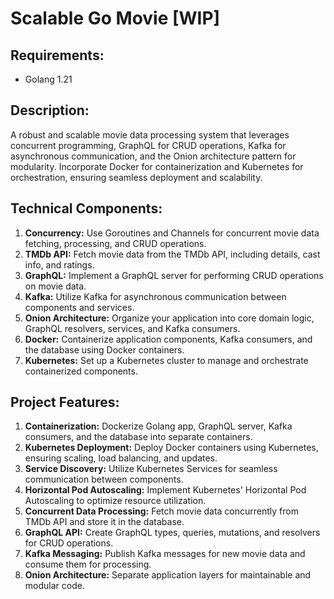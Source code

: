 # Scalable Go Movie [WIP]

## Requirements:

- Golang 1.21

## Description:

A robust and scalable movie data processing system that leverages concurrent programming, GraphQL for CRUD operations, Kafka for asynchronous communication, and the Onion architecture pattern for modularity. Incorporate Docker for containerization and Kubernetes for orchestration, ensuring seamless deployment and scalability.

## Technical Components:

1. **Concurrency:** Use Goroutines and Channels for concurrent movie data fetching, processing, and CRUD operations.
2. **TMDb API:** Fetch movie data from the TMDb API, including details, cast info, and ratings.
3. **GraphQL:** Implement a GraphQL server for performing CRUD operations on movie data.
4. **Kafka:** Utilize Kafka for asynchronous communication between components and services.
5. **Onion Architecture:** Organize your application into core domain logic, GraphQL resolvers, services, and Kafka consumers.
6. **Docker:** Containerize application components, Kafka consumers, and the database using Docker containers.
7. **Kubernetes:** Set up a Kubernetes cluster to manage and orchestrate containerized components.

## Project Features:

1. **Containerization:** Dockerize Golang app, GraphQL server, Kafka consumers, and the database into separate containers.
2. **Kubernetes Deployment:** Deploy Docker containers using Kubernetes, ensuring scaling, load balancing, and updates.
3. **Service Discovery:** Utilize Kubernetes Services for seamless communication between components.
4. **Horizontal Pod Autoscaling:** Implement Kubernetes' Horizontal Pod Autoscaling to optimize resource utilization.
5. **Concurrent Data Processing:** Fetch movie data concurrently from TMDb API and store it in the database.
6. **GraphQL API:** Create GraphQL types, queries, mutations, and resolvers for CRUD operations.
7. **Kafka Messaging:** Publish Kafka messages for new movie data and consume them for processing.
8. **Onion Architecture:** Separate application layers for maintainable and modular code.
